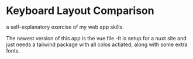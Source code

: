 # Keyboard Layout Comparison

a self-explanatory exercise of my web app skills.

The newest version of this app is the vue file
 -It is setup for a nuxt site and just needs a tailwind package with all colos actiated, along with some extra fonts. 
